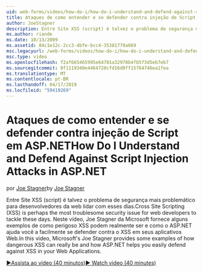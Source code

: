 ```yaml
---
uid: web-forms/videos/how-do-i/how-do-i-understand-and-defend-against-script-injection-attacks-in-aspnet
title: Ataques de como entender e se defender contra injeção de Script em ASP.NET | Microsoft Docs
author: JoeStagner
description: Entre Site XSS (script) é talvez o problema de segurança mais problemático para desenvolvedores da web lidar com esses dias. Neste vídeo, Joe Stagner da Microsoft pro...
ms.author: riande
ms.date: 10/13/2009
ms.assetid: 84c1e12c-2cc3-4bfe-bcc4-35381779a669
msc.legacyurl: /web-forms/videos/how-do-i/how-do-i-understand-and-defend-against-script-injection-attacks-in-aspnet
msc.type: video
ms.openlocfilehash: f2af665465995e64701a32970b4fb5f3d5eb7eb7
ms.sourcegitcommit: 0f1119340e4464720cfd16d0ff15764746ea1fea
ms.translationtype: MT
ms.contentlocale: pt-BR
ms.lasthandoff: 04/17/2019
ms.locfileid: "59419269"
---
```

# <a name="how-do-i-understand-and-defend-against-script-injection-attacks-in-aspnet"></a><span data-ttu-id="b42bf-104">Ataques de como entender e se defender contra injeção de Script em ASP.NET</span><span class="sxs-lookup"><span data-stu-id="b42bf-104">How Do I Understand and Defend Against Script Injection Attacks in ASP.NET</span></span>

<span data-ttu-id="b42bf-105">por [Joe Stagner](https://github.com/JoeStagner)</span><span class="sxs-lookup"><span data-stu-id="b42bf-105">by [Joe Stagner](https://github.com/JoeStagner)</span></span>

<span data-ttu-id="b42bf-106">Entre Site XSS (script) é talvez o problema de segurança mais problemático para desenvolvedores da web lidar com esses dias.</span><span class="sxs-lookup"><span data-stu-id="b42bf-106">Cross Site Scripting (XSS) is perhaps the most troublesome security issue for web developers to tackle these days.</span></span> <span data-ttu-id="b42bf-107">Neste vídeo, Joe Stagner da Microsoft fornece alguns exemplos de como perigoso XSS podem realmente ser e como o ASP.NET ajuda você a facilmente se defender contra o XSS em seus aplicativos Web.</span><span class="sxs-lookup"><span data-stu-id="b42bf-107">In this video, Microsoft's Joe Stagner provides some examples of how dangerous XSS can really be and how ASP.NET helps you easily defend against XSS in your Web Applications.</span></span>

[<span data-ttu-id="b42bf-108">&#9654;Assista ao vídeo (40 minutos)</span><span class="sxs-lookup"><span data-stu-id="b42bf-108">&#9654; Watch video (40 minutes)</span></span>](https://channel9.msdn.com/Blogs/ASP-NET-Site-Videos/how-do-i-understand-and-defend-against-script-injection-attacks-in-aspnet)
